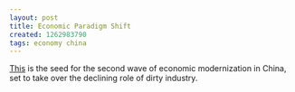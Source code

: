 ```yaml
---
layout: post
title: Economic Paradigm Shift
created: 1262983790
tags: economy china
---
```

[This](http://www.nytimes.com/2010/01/07/world/asia/07scholar.html) is the seed for the second wave of economic modernization in China, set to take over the declining role of dirty industry.

